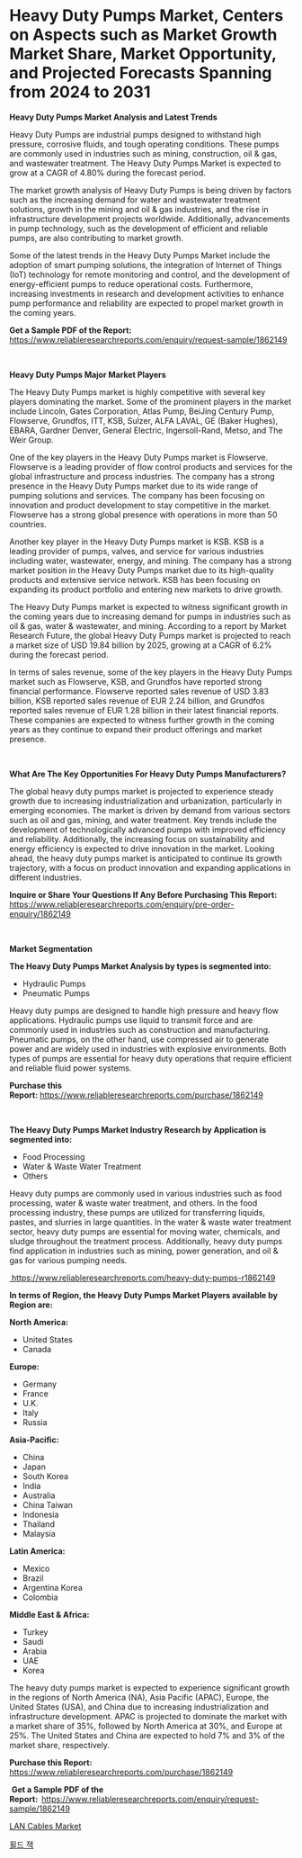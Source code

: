 <p><h1>Heavy Duty Pumps Market, Centers on Aspects such as Market Growth Market Share, Market Opportunity, and Projected Forecasts Spanning from 2024 to 2031</h1></p><p><strong>Heavy Duty Pumps Market Analysis and Latest Trends</strong></p>
<p><p>Heavy Duty Pumps are industrial pumps designed to withstand high pressure, corrosive fluids, and tough operating conditions. These pumps are commonly used in industries such as mining, construction, oil & gas, and wastewater treatment. The Heavy Duty Pumps Market is expected to grow at a CAGR of 4.80% during the forecast period. </p><p>The market growth analysis of Heavy Duty Pumps is being driven by factors such as the increasing demand for water and wastewater treatment solutions, growth in the mining and oil & gas industries, and the rise in infrastructure development projects worldwide. Additionally, advancements in pump technology, such as the development of efficient and reliable pumps, are also contributing to market growth.</p><p>Some of the latest trends in the Heavy Duty Pumps Market include the adoption of smart pumping solutions, the integration of Internet of Things (IoT) technology for remote monitoring and control, and the development of energy-efficient pumps to reduce operational costs. Furthermore, increasing investments in research and development activities to enhance pump performance and reliability are expected to propel market growth in the coming years.</p></p>
<p><strong>Get a Sample PDF of the Report:&nbsp;</strong> <a href="https://www.reliableresearchreports.com/enquiry/request-sample/1862149">https://www.reliableresearchreports.com/enquiry/request-sample/1862149</a></p>
<p>&nbsp;</p>
<p><strong>Heavy Duty Pumps Major Market Players</strong></p>
<p><p>The Heavy Duty Pumps market is highly competitive with several key players dominating the market. Some of the prominent players in the market include Lincoln, Gates Corporation, Atlas Pump, BeiJing Century Pump, Flowserve, Grundfos, ITT, KSB, Sulzer, ALFA LAVAL, GE (Baker Hughes), EBARA, Gardner Denver, General Electric, Ingersoll-Rand, Metso, and The Weir Group.</p><p>One of the key players in the Heavy Duty Pumps market is Flowserve. Flowserve is a leading provider of flow control products and services for the global infrastructure and process industries. The company has a strong presence in the Heavy Duty Pumps market due to its wide range of pumping solutions and services. The company has been focusing on innovation and product development to stay competitive in the market. Flowserve has a strong global presence with operations in more than 50 countries.</p><p>Another key player in the Heavy Duty Pumps market is KSB. KSB is a leading provider of pumps, valves, and service for various industries including water, wastewater, energy, and mining. The company has a strong market position in the Heavy Duty Pumps market due to its high-quality products and extensive service network. KSB has been focusing on expanding its product portfolio and entering new markets to drive growth.</p><p>The Heavy Duty Pumps market is expected to witness significant growth in the coming years due to increasing demand for pumps in industries such as oil & gas, water & wastewater, and mining. According to a report by Market Research Future, the global Heavy Duty Pumps market is projected to reach a market size of USD 19.84 billion by 2025, growing at a CAGR of 6.2% during the forecast period.</p><p>In terms of sales revenue, some of the key players in the Heavy Duty Pumps market such as Flowserve, KSB, and Grundfos have reported strong financial performance. Flowserve reported sales revenue of USD 3.83 billion, KSB reported sales revenue of EUR 2.24 billion, and Grundfos reported sales revenue of EUR 1.28 billion in their latest financial reports. These companies are expected to witness further growth in the coming years as they continue to expand their product offerings and market presence.</p></p>
<p>&nbsp;</p>
<p><strong>What Are The Key Opportunities For Heavy Duty Pumps Manufacturers?</strong></p>
<p><p>The global heavy duty pumps market is projected to experience steady growth due to increasing industrialization and urbanization, particularly in emerging economies. The market is driven by demand from various sectors such as oil and gas, mining, and water treatment. Key trends include the development of technologically advanced pumps with improved efficiency and reliability. Additionally, the increasing focus on sustainability and energy efficiency is expected to drive innovation in the market. Looking ahead, the heavy duty pumps market is anticipated to continue its growth trajectory, with a focus on product innovation and expanding applications in different industries.</p></p>
<p><strong>Inquire or Share Your Questions If Any Before Purchasing This Report:</strong> <a href="https://www.reliableresearchreports.com/enquiry/pre-order-enquiry/1862149">https://www.reliableresearchreports.com/enquiry/pre-order-enquiry/1862149</a></p>
<p>&nbsp;</p>
<p><strong>Market Segmentation</strong></p>
<p><strong>The Heavy Duty Pumps Market Analysis by types is segmented into:</strong></p>
<p><ul><li>Hydraulic Pumps</li><li>Pneumatic Pumps</li></ul></p>
<p><p>Heavy duty pumps are designed to handle high pressure and heavy flow applications. Hydraulic pumps use liquid to transmit force and are commonly used in industries such as construction and manufacturing. Pneumatic pumps, on the other hand, use compressed air to generate power and are widely used in industries with explosive environments. Both types of pumps are essential for heavy duty operations that require efficient and reliable fluid power systems.</p></p>
<p><strong>Purchase this Report:&nbsp;</strong><a href="https://www.reliableresearchreports.com/purchase/1862149">https://www.reliableresearchreports.com/purchase/1862149</a></p>
<p>&nbsp;</p>
<p><strong>The Heavy Duty Pumps Market Industry Research by Application is segmented into:</strong></p>
<p><ul><li>Food Processing</li><li>Water & Waste Water Treatment</li><li>Others</li></ul></p>
<p><p>Heavy duty pumps are commonly used in various industries such as food processing, water & waste water treatment, and others. In the food processing industry, these pumps are utilized for transferring liquids, pastes, and slurries in large quantities. In the water & waste water treatment sector, heavy duty pumps are essential for moving water, chemicals, and sludge throughout the treatment process. Additionally, heavy duty pumps find application in industries such as mining, power generation, and oil & gas for various pumping needs.</p></p>
<p><a href="https://www.reliableresearchreports.com/heavy-duty-pumps-r1862149">&nbsp;https://www.reliableresearchreports.com/heavy-duty-pumps-r1862149</a></p>
<p><strong>In terms of Region, the Heavy Duty Pumps Market Players available by Region are:</strong></p>
<p>
    <p> <strong> North America: </strong>
        <ul>
            <li>United States</li>
            <li>Canada</li>
        </ul>
        </p> 
    <p> <strong> Europe: </strong>
        <ul>
            <li>Germany</li>
            <li>France</li>
            <li>U.K.</li>
            <li>Italy</li>
            <li>Russia</li>
        </ul>
        </p> 
    <p> <strong> Asia-Pacific: </strong>
        <ul>
            <li>China</li>
            <li>Japan</li>
            <li>South Korea</li>
            <li>India</li>
            <li>Australia</li>
            <li>China Taiwan</li>
            <li>Indonesia</li>
            <li>Thailand</li>
            <li>Malaysia</li>
        </ul>
        </p> 
    <p> <strong> Latin America: </strong>
        <ul>
            <li>Mexico</li>
            <li>Brazil</li>
            <li>Argentina Korea</li>
            <li>Colombia</li>
        </ul>
        </p> 
    <p> <strong> Middle East & Africa: </strong>
        <ul>
            <li>Turkey</li>
            <li>Saudi</li>
            <li>Arabia</li>
            <li>UAE</li>
            <li>Korea</li>
        </ul>
    </p>
    </p>
<p><p>The heavy duty pumps market is expected to experience significant growth in the regions of North America (NA), Asia Pacific (APAC), Europe, the United States (USA), and China due to increasing industrialization and infrastructure development. APAC is projected to dominate the market with a market share of 35%, followed by North America at 30%, and Europe at 25%. The United States and China are expected to hold 7% and 3% of the market share, respectively.</p></p>
<p><strong>Purchase this Report: </strong><a href="https://www.reliableresearchreports.com/purchase/1862149">https://www.reliableresearchreports.com/purchase/1862149</a></p>
<p>&nbsp;<strong>Get a Sample PDF of the Report:&nbsp;&nbsp;</strong><a href="https://www.reliableresearchreports.com/enquiry/request-sample/1862149">https://www.reliableresearchreports.com/enquiry/request-sample/1862149</a></p>
<p><strong></strong></p>
<p><p><a href="https://chivalrous-flock-a86.notion.site/LAN-Cables-Market-Size-Focuses-on-Market-Dynamics-In-Depth-Analysis-and-Future-Projections-of-its-M-c8d2d517c4bb42cfa941dc8e7779f24e">LAN Cables Market</a></p><p><a href="https://medium.com/@hulk678678/%ED%9C%A0%EC%9E%AD-%EC%8B%9C%EC%9E%A5-%EC%A0%90%EC%9C%A0%EC%9C%A8-%EB%B3%80%ED%99%94-%EB%B0%8F-%EC%8B%9C%EC%9E%A5-%EC%84%B1%EC%9E%A5-%EB%8F%99%ED%96%A5-2024%EB%85%84-2031%EB%85%84-389246f3f8e8">휠드 잭</a></p></p>